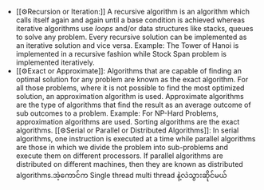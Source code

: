 - [[⚙️Recursion or Iteration:]] A recursive algorithm is an algorithm which calls itself again and again until a base condition is achieved whereas iterative algorithms use *loops* and/or data structures like stacks, queues to solve any problem. Every recursive solution can be implemented as an iterative solution and vice versa. 
Example: The Tower of Hanoi is implemented in a recursive fashion while Stock Span problem is implemented iteratively.
- [[⚙️Exact or Approximate]]: Algorithms that are capable of finding an optimal solution for any problem are known as the exact algorithm. For all those problems, where it is not possible to find the most optimized solution, an approximation algorithm is used. Approximate algorithms are the type of algorithms that find the result as an average outcome of sub outcomes to a problem. 
Example: For NP-Hard Problems, approximation algorithms are used. Sorting algorithms are the exact algorithms.
[[⚙️Serial or Parallel or Distributed Algorithms]]: In serial algorithms, one instruction is executed at a time while parallel algorithms are those in which we divide the problem into sub-problems and execute them on different processors. If parallel algorithms are distributed on different machines, then they are known as distributed algorithms.အဲ့ကောင်က Single thread multi thread နဲ့လဲသွားဆိုင်မယ်